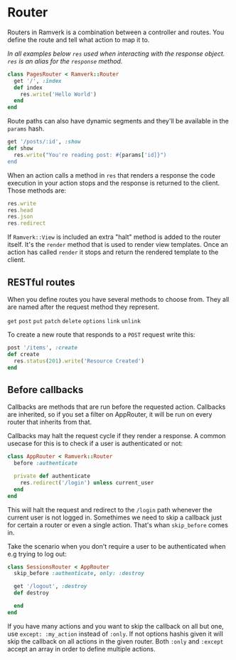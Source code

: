 # Router
Routers in Ramverk is a combination between a controller and routes. You define the route and tell what action to map it to.

_In all examples below `res` used when interacting with the response object. `res` is an alias for the `response` method._

```ruby
class PagesRouter < Ramverk::Router
  get '/', :index
  def index
    res.write('Hello World')
  end
end
```

Route paths can also have dynamic segments and they'll be available in the `params` hash.

```ruby
get '/posts/:id', :show
def show
  res.write("You're reading post: #{params['id]}")
end
```

When an action calls a method in `res` that renders a response the code execution in your action stops and the response is returned to the client. Those methods are:

```ruby
res.write
res.head
res.json
res.redirect
```

If `Ramverk::View` is included an extra "halt" method is added to the router itself. It's the `render` method that is used to render view templates. Once an action has called `render` it stops and return the rendered template to the client.

## RESTful routes
When you define routes you have several methods to choose from. They all are named after the request method they represent.

`get` `post` `put` `patch` `delete` `options` `link` `unlink`

To create a new route that responds to a `POST` request write this:

```ruby
post '/items', :create
def create
  res.status(201).write('Resource Created')
end
```

## Before callbacks

Callbacks are methods that are run before the requested action. Callbacks are inherited, so if you set a filter on AppRouter, it will be run on every router that inherits from that.

Callbacks may halt the request cycle if they render a response. A common usecase for this is to check if a user is authenticated or not:

```ruby
class AppRouter < Ramverk::Router
  before :authenticate

  private def authenticate
    res.redirect('/login') unless current_user
  end
end
```

This will halt the request and redirect to the `/login` path whenever the current user is not logged in. Somethimes we need to skip a callback just for certain a router or even a single action. That's whan `skip_before` comes in.

Take the scenario when you don't require a user to be authenticated when e.g trying to log out:

```ruby
class SessionsRouter < AppRouter
  skip_before :authenticate, only: :destroy

  get '/logout', :destroy
  def destroy

  end
end
```

If you have many actions and you want to skip the callback on all but one, use `except: :my_action` instead of `:only`. If not options hashis given it will skip the callback on all actions in the given router. Both `:only` and `:except` accept an array in order to define multiple actions.
